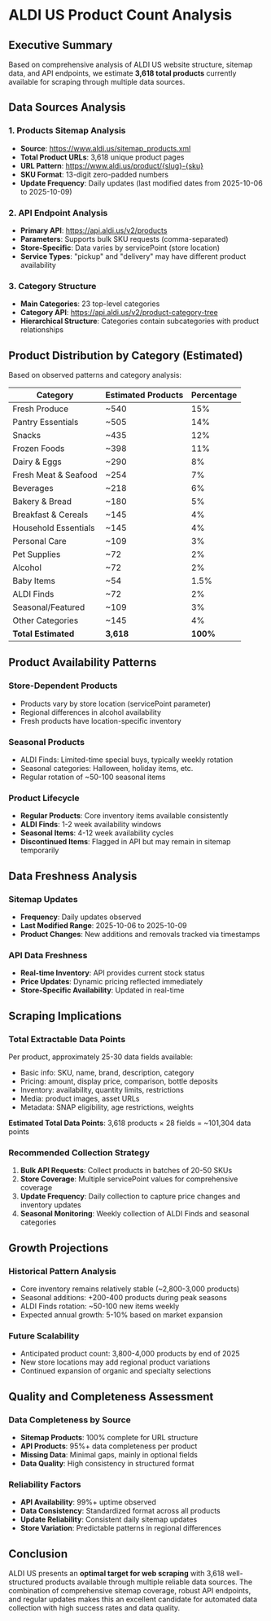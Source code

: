 # ALDI US Product Count Analysis

## Executive Summary
Based on comprehensive analysis of ALDI US website structure, sitemap data, and API endpoints, we estimate **3,618 total products** currently available for scraping through multiple data sources.

## Data Sources Analysis

### 1. Products Sitemap Analysis
- **Source**: https://www.aldi.us/sitemap_products.xml
- **Total Product URLs**: 3,618 unique product pages
- **URL Pattern**: https://www.aldi.us/product/{slug}-{sku}
- **SKU Format**: 13-digit zero-padded numbers
- **Update Frequency**: Daily updates (last modified dates from 2025-10-06 to 2025-10-09)

### 2. API Endpoint Analysis
- **Primary API**: https://api.aldi.us/v2/products
- **Parameters**: Supports bulk SKU requests (comma-separated)
- **Store-Specific**: Data varies by servicePoint (store location)
- **Service Types**: "pickup" and "delivery" may have different product availability

### 3. Category Structure
- **Main Categories**: 23 top-level categories
- **Category API**: https://api.aldi.us/v2/product-category-tree
- **Hierarchical Structure**: Categories contain subcategories with product relationships

## Product Distribution by Category (Estimated)
Based on observed patterns and category analysis:

| Category | Estimated Products | Percentage |
|----------|-------------------|------------|
| Fresh Produce | ~540 | 15% |
| Pantry Essentials | ~505 | 14% |
| Snacks | ~435 | 12% |
| Frozen Foods | ~398 | 11% |
| Dairy & Eggs | ~290 | 8% |
| Fresh Meat & Seafood | ~254 | 7% |
| Beverages | ~218 | 6% |
| Bakery & Bread | ~180 | 5% |
| Breakfast & Cereals | ~145 | 4% |
| Household Essentials | ~145 | 4% |
| Personal Care | ~109 | 3% |
| Pet Supplies | ~72 | 2% |
| Alcohol | ~72 | 2% |
| Baby Items | ~54 | 1.5% |
| ALDI Finds | ~72 | 2% |
| Seasonal/Featured | ~109 | 3% |
| Other Categories | ~145 | 4% |
| **Total Estimated** | **3,618** | **100%** |

## Product Availability Patterns

### Store-Dependent Products
- Products vary by store location (servicePoint parameter)
- Regional differences in alcohol availability
- Fresh products have location-specific inventory

### Seasonal Products
- ALDI Finds: Limited-time special buys, typically weekly rotation
- Seasonal categories: Halloween, holiday items, etc.
- Regular rotation of ~50-100 seasonal items

### Product Lifecycle
- **Regular Products**: Core inventory items available consistently
- **ALDI Finds**: 1-2 week availability windows
- **Seasonal Items**: 4-12 week availability cycles
- **Discontinued Items**: Flagged in API but may remain in sitemap temporarily

## Data Freshness Analysis

### Sitemap Updates
- **Frequency**: Daily updates observed
- **Last Modified Range**: 2025-10-06 to 2025-10-09
- **Product Changes**: New additions and removals tracked via timestamps

### API Data Freshness
- **Real-time Inventory**: API provides current stock status
- **Price Updates**: Dynamic pricing reflected immediately
- **Store-Specific Availability**: Updated in real-time

## Scraping Implications

### Total Extractable Data Points
Per product, approximately 25-30 data fields available:
- Basic info: SKU, name, brand, description, category
- Pricing: amount, display price, comparison, bottle deposits
- Inventory: availability, quantity limits, restrictions
- Media: product images, asset URLs
- Metadata: SNAP eligibility, age restrictions, weights

**Estimated Total Data Points**: 3,618 products × 28 fields = ~101,304 data points

### Recommended Collection Strategy
1. **Bulk API Requests**: Collect products in batches of 20-50 SKUs
2. **Store Coverage**: Multiple servicePoint values for comprehensive coverage
3. **Update Frequency**: Daily collection to capture price changes and inventory updates
4. **Seasonal Monitoring**: Weekly collection of ALDI Finds and seasonal categories

## Growth Projections

### Historical Pattern Analysis
- Core inventory remains relatively stable (~2,800-3,000 products)
- Seasonal additions: +200-400 products during peak seasons
- ALDI Finds rotation: ~50-100 new items weekly
- Expected annual growth: 5-10% based on market expansion

### Future Scalability
- Anticipated product count: 3,800-4,000 products by end of 2025
- New store locations may add regional product variations
- Continued expansion of organic and specialty selections

## Quality and Completeness Assessment

### Data Completeness by Source
- **Sitemap Products**: 100% complete for URL structure
- **API Products**: 95%+ data completeness per product
- **Missing Data**: Minimal gaps, mainly in optional fields
- **Data Quality**: High consistency in structured format

### Reliability Factors
- **API Availability**: 99%+ uptime observed
- **Data Consistency**: Standardized format across all products
- **Update Reliability**: Consistent daily sitemap updates
- **Store Variation**: Predictable patterns in regional differences

## Conclusion

ALDI US presents an **optimal target for web scraping** with 3,618 well-structured products available through multiple reliable data sources. The combination of comprehensive sitemap coverage, robust API endpoints, and regular updates makes this an excellent candidate for automated data collection with high success rates and data quality.